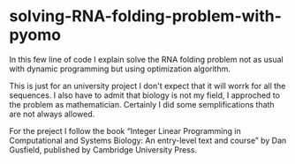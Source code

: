 # solving-RNA-folding-problem-with-pyomo
In this few line of code I explain solve the RNA folding problem not as usual with dynamic programming but using optimization algorithm. 

This is just for an university project I don't expect that it will worrk for all the sequences. I also have to admit that biology is not my field, I approched to the problem as mathematician. Certainly I did some semplifications thath are not always allowed.
  
For the preject I follow the book “Integer Linear Programming in Computational and Systems Biology: An entry-level text and course” by Dan Gusfield, published by Cambridge University Press. 
